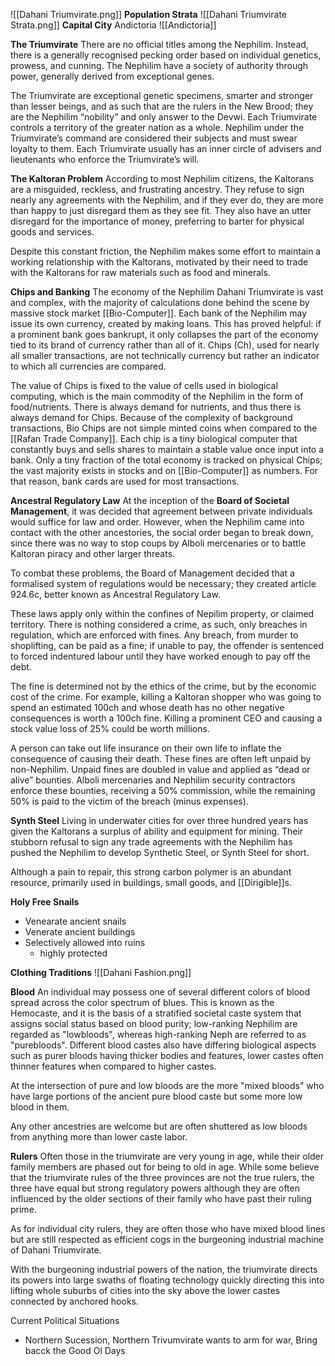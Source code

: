 ![[Dahani Triumvirate.png]]
**Population Strata**
![[Dahani Triumvirate  Strata.png]]
**Capital City**
Andictoria 
![[Andictoria]]

**The Triumvirate**
There are no official titles among the Nephilim. Instead, there is a generally recognised pecking order based on individual genetics, prowess, and cunning. The Nephilim have a society of authority through power, generally derived from exceptional genes. 

The Triumvirate are exceptional genetic specimens, smarter and stronger than lesser beings, and as such that are the rulers in the New Brood; they are the Nephilim “nobility” and only answer to the Devwi. Each Triumvirate controls a territory of the greater nation as a whole. Nephilim under the Triumvirate’s command are considered their subjects and must swear loyalty to them. Each Triumvirate usually has an inner circle of advisers and lieutenants who enforce the Triumvirate’s will.

**The Kaltoran Problem**
According to most Nephilim citizens, the Kaltorans are a misguided, reckless, and frustrating ancestry. They refuse to sign nearly any agreements with the Nephilim, and if they ever do, they are more than happy to just disregard them as they see fit. They also
have an utter disregard for the importance of money, preferring to barter for physical goods and services.

Despite this constant friction, the Nephilim makes some effort to maintain a working relationship with the Kaltorans, motivated by their need to trade with the Kaltorans for raw materials such as food and minerals.

**Chips and Banking**
The economy of the Nephilim Dahani Triumvirate is vast and complex, with the majority of calculations done behind the scene by massive stock market [[Bio-Computer]].
Each bank of the Nephilim may issue its own currency, created by making loans. This has proved helpful: if a prominent bank goes bankrupt, it only collapses the part of the economy tied to its brand of currency rather than all of it. Chips (Ch), used for nearly
all smaller transactions, are not technically currency but rather an indicator to which all currencies are compared. 

The value of Chips is fixed to the value of cells used in biological computing, which is the main commodity of the Nephilim in the form of food/nutrients. There is always demand for nutrients, and thus there is always demand for Chips. Because of the complexity of background transactions, Bio Chips are not simple minted coins when compared to the [[Rafan Trade Company]]. Each chip is a tiny biological computer that constantly buys and sells shares to maintain a stable value once input into a bank.
Only a tiny fraction of the total economy is tracked on physical Chips; the vast majority exists in stocks and on [[Bio-Computer]] as numbers. For that reason, bank cards are used for most transactions.

**Ancestral Regulatory Law**
At the inception of the **Board of Societal Management**, it was decided that agreement between private individuals would suffice for law and order. However, when the Nephilim came into contact with the other ancestories, the social order began to break down, since there was no way to stop coups by Alboli mercenaries or to battle Kaltoran piracy
and other larger threats. 

To combat these problems, the Board of Management decided that a formalised system of regulations would be necessary; they created article 924.6c, better known as Ancestral Regulatory Law.

These laws apply only within the confines of Nepilim property, or claimed territory. There is nothing considered a crime, as such, only breaches in regulation, which are enforced with fines. Any breach, from murder to shoplifting, can be paid as a fine; if unable to pay, the offender is sentenced to forced indentured labour until they have worked enough to pay off the debt.

The fine is determined not by the ethics of the crime, but by the economic
cost of the crime. For example, killing a Kaltoran shopper who was going to spend an estimated 100ch and whose death has no other negative consequences is worth a 100ch fine. Killing a prominent CEO and causing a stock value loss of 25% could be worth millions. 

A person can take out life insurance on their own life to inflate the
consequence of causing their death. These fines are often left unpaid by non-Nephilim. Unpaid fines are doubled in value and applied as “dead or alive” bounties. Alboli
mercenaries and Nephilim security contractors enforce these bounties, receiving a 50% commission, while the remaining 50% is paid to the victim of the breach (minus expenses).

**Synth Steel**
Living in underwater cities for over three hundred years has given the Kaltorans a surplus of ability and equipment for mining. Their stubborn refusal to sign any trade agreements with the Nephilim has pushed the Nephilim to develop Synthetic Steel, or Synth Steel for short.

Although a pain to repair, this strong carbon polymer is an abundant resource, primarily used in buildings, small goods, and [[Dirigible]]s.

**Holy Free Snails**
- Venearate ancient snails
- Venerate ancient buildings
- Selectively allowed into ruins
	- highly protected

**Clothing Traditions**
![[Dahani Fashion.png]]

**Blood**
An individual may possess one of several different colors of blood spread across the color spectrum of blues. This is known as the Hemocaste, and it is the basis of a stratified societal caste system that assigns social status based on blood purity; low-ranking Nephilim are regarded as "lowbloods", whereas high-ranking Neph are referred to as "purebloods". Different blood castes also have differing biological aspects such as purer bloods having thicker bodies and features, lower castes often thinner features when compared to higher castes.

 At the intersection of pure and low bloods are the more "mixed bloods" who have large portions of the ancient pure blood caste but some more low blood in them.

 Any other ancestries are welcome but are often shuttered as low bloods from anything more than lower caste labor.
 
 **Rulers**
 Often those in the triumvirate are very young in age, while their older family members are phased out for being to old in age. While some believe that the triumvirate rules of the three provinces are not the true rulers, the three have equal but strong regulatory powers although they are often influenced by the older sections of their family who have past their ruling prime. 

 As for individual city rulers, they are often those who have mixed blood lines but are still respected as efficient cogs in the burgeoning industrial machine of Dahani Triumvirate. 

With the burgeoning industrial powers of the nation, the triumvirate directs its powers into large swaths of floating technology quickly directing this into lifting whole suburbs of cities into the sky above the lower castes connected by anchored hooks.

Current Political Situations
- Northern Sucession, Northern Trivumvirate wants to arm for war, Bring bacck the Good Ol Days